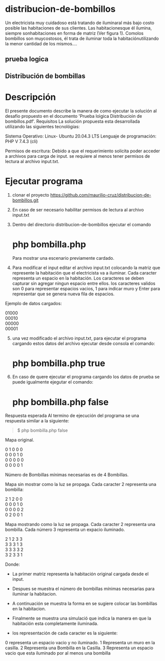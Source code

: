 # distribucion-de-bombillos
Un electricista muy cuidadoso está tratando de iluminaral más bajo costo posible las habitaciones de sus clientes. Las habitacionesque él ilumina, siempre sonhabitaciones en forma de matriz (Ver figura 1). Comolos bombillos son muycostosos, él trata de iluminar toda la habitaciónutilizando la menor cantidad de los mismos....


## prueba logica

## Distribución de bombillas

# Descripción
El presente documento describe la manera de como ejecutar la solución al desafio propuesto en el documento  'Prueba loìgica Distribucioìn de bombillos.pdf'.
Requisitos
La solución propuesta esta desarrollada utilizando las siguientes tecnológias:

Sistema Operativo: Linux- Ubuntu 20.04.3 LTS
Lenguaje de programación: PHP V 7.4.3 (cli)

Permisos de escritura: Debido a que el requerimiento solicita poder acceder a archivos para carga de input. se requiere al menos tener permisos de lectura al archivo  input.txt.

# Ejecutar programa

1. clonar el proyecto https://github.com/maurilio-cruz/distribucion-de-bombillos.git

2. En caso de ser necesario habilitar permisos de lectura al archivo input.txt
 
3. Dentro del directorio distribucion-de-bombillos ejecutar el comando
	  # php bombilla.php
   Para mostrar una escenario previamente cardado.
   
4. Para modificar el input editar el archivo input.txt colocando la matriz que represente la habitación que el electricista va a iluminar.
	Cada caracter representa un espacio en la habitación. Los caracteres se deben capturar sin agregar ningun espacio entre ellos. los caracteres validos son 0 para representar espacios vacios, 1 para indicar muro y Enter para representar que se genera nueva fila de espacios.
  
Ejemplo de datos cargados:

01000  
00010  
00000  
00001  


5. una vez modificado el archivo input.txt, para ejecutar el programa cargando estos datos del archivo ejecutar desde	consola el comando:
	# php bombilla.php true
  
6. En caso de quere ejecutar el programa cargando los datos de prueba se puede igualmente ejegutar el comando:
	# php bombilla.php false

Respuesta esperada
Al termino de ejecución del programa se una respuesta similar a la siguiente:

>$ php bombilla.php false

Mapa original.

0 1 0 0 0  
0 0 0 1 0  
0 0 0 0 0  
0 0 0 0 1  

Número de Bombillas mínimas necesarias es de 4 Bombillas.

Mapa sin mostrar como la luz se propaga. Cada caracter 2 representa una bombilla:

2 1 2 0 0  
0 0 0 1 0  
0 0 0 0 2  
0 2 0 0 1  

Mapa mostrando como la luz se propaga. Cada caracter 2 representa una bombilla. Cada número 3 representa un expacio iluminado. 

2 1 2 3 3  
3 3 3 1 3  
3 3 3 3 2  
3 2 3 3 1   

Donde:
* La primer matriz representa la habitación original cargada desde el input. 
* Despues se muestra el número de bombillas mínimas necesarias para iluminar la habitacion.
* A continuación se muestra la forma en se sugiere colocar las bombillas en la habitacion.
* Finalmente se muestra una simulació que indica la manera en que la habitación esta completamente iluminada.

* los representación de cada caracter es la siguiente:

0 representa un espacio vacio y no iluminado.
1 Representa un muro en la casilla.
2 Representa una Bombilla en la Casilla.
3 Representa un espacio vacio que esta iluminado por al menos una bombilla
